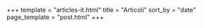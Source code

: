 +++
template = "articles-it.html"
title = "Articoli"
sort_by = "date"
page_template = "post.html"
+++
